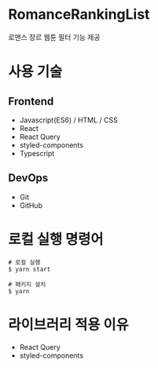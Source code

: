 # RomanceRankingList

로맨스 장르 웹툰 필터 기능 제공

# 사용 기술 

## Frontend
- Javascript(ES6) / HTML / CSS
- React
- React Query
- styled-components
- Typescript

## DevOps
- Git
- GitHub

# 로컬 실행 명령어
```
# 로컬 실행
$ yarn start

# 패키지 설치
$ yarn
```

# 라이브러리 적용 이유
- React Query
- styled-components
